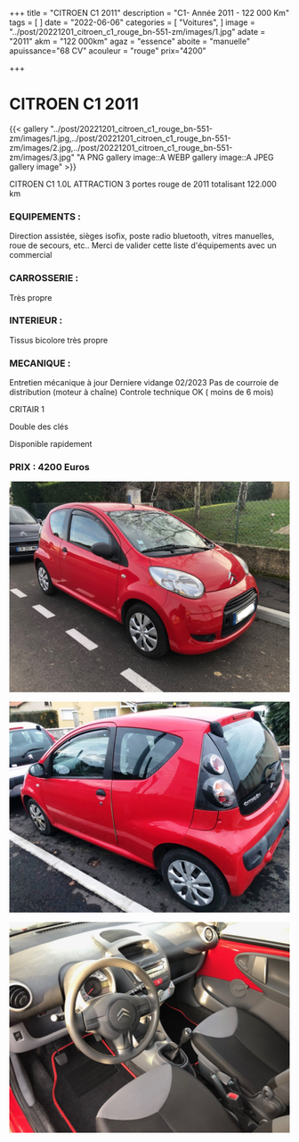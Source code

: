 +++
title = "CITROEN C1 2011"
description = "C1- Année 2011 - 122 000 Km"
tags = [
]
date = "2022-06-06"
categories = [
    "Voitures",
]
image = "../post/20221201_citroen_c1_rouge_bn-551-zm/images/1.jpg"
adate = "2011"
akm = "122 000km"
agaz = "essence"
aboite = "manuelle"
apuissance="68 CV"
acouleur = "rouge"
prix="4200"

+++

# CITROEN  C1 2011

{{< gallery "../post/20221201_citroen_c1_rouge_bn-551-zm/images/1.jpg,../post/20221201_citroen_c1_rouge_bn-551-zm/images/2.jpg,../post/20221201_citroen_c1_rouge_bn-551-zm/images/3.jpg" "A PNG gallery image::A WEBP gallery image::A JPEG gallery image" >}}


CITROEN C1 1.0L ATTRACTION 3 portes rouge de 2011 totalisant 122.000 km

### EQUIPEMENTS :
Direction assistée, sièges isofix, poste radio bluetooth, vitres manuelles, roue de secours, etc..
Merci de valider cette liste d'équipements avec un commercial

### CARROSSERIE :
Très propre

### INTERIEUR :
Tissus bicolore très propre

### MECANIQUE :
Entretien mécanique à jour 
Derniere vidange 02/2023
Pas de courroie de distribution (moteur à chaîne)
Controle technique OK ( moins de 6 mois)

CRITAIR 1

Double des clés

Disponible rapidement

### PRIX : 4200 Euros


<!-- more -->


![](images/1.jpg)

![](images/2.jpg)

![](images/3.jpg)

